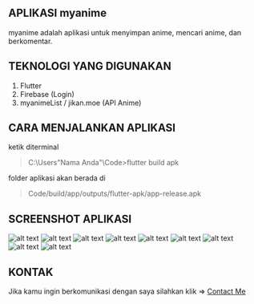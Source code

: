 ## APLIKASI myanime
myanime adalah aplikasi untuk menyimpan anime, mencari anime, dan berkomentar.

## TEKNOLOGI YANG DIGUNAKAN
1. Flutter
2. Firebase (Login)
3. myanimeList / jikan.moe (API Anime)

## CARA MENJALANKAN APLIKASI
ketik diterminal <br>
> C:\Users\"Nama Anda"\Code>flutter build apk <br>

folder aplikasi akan berada di <br>
> Code/build/app/outputs/flutter-apk/app-release.apk

## SCREENSHOT APLIKASI
![alt text](https://github.com/JonathanZefanya/Aplikasi-myanime/blob/main/dokumentasi/home.jpg)
![alt text](https://github.com/JonathanZefanya/Aplikasi-myanime/blob/main/dokumentasi/detail-info.jpg)
![alt text](https://github.com/JonathanZefanya/Aplikasi-myanime/blob/main/dokumentasi/detail-trailer.jpg)
![alt text](https://github.com/JonathanZefanya/Aplikasi-myanime/blob/main/dokumentasi/detail-comment.jpg)
![alt text](https://github.com/JonathanZefanya/Aplikasi-myanime/blob/main/dokumentasi/explore.jpg)
![alt text](https://github.com/JonathanZefanya/Aplikasi-myanime/blob/main/dokumentasi/profile.jpg)
![alt text](https://github.com/JonathanZefanya/Aplikasi-myanime/blob/main/dokumentasi/profile-light.jpg)
![alt text](https://github.com/JonathanZefanya/Aplikasi-myanime/blob/main/dokumentasi/login.jpg)
![alt text](https://github.com/JonathanZefanya/Aplikasi-myanime/blob/main/dokumentasi/nointernet.jpg)

## KONTAK
Jika kamu ingin berkomunikasi dengan saya silahkan klik => <a href="https://jojo.tirtagt.xyz">Contact Me</a>